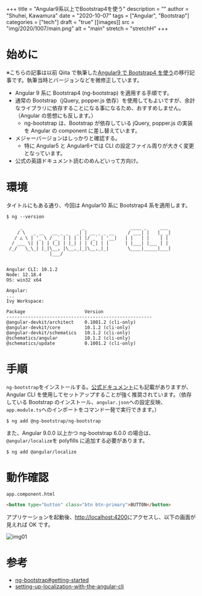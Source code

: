 +++
title = "Angular9系以上でBootstrap4を使う"
description = ""
author = "Shuhei, Kawamura"
date = "2020-10-07"
tags = ["Angular", "Bootstrap"]
categories = ["tech"]
draft = "true"
[[images]]
  src = "img/2020/1007/main.png"
  alt = "main"
  stretch = "stretchH"
+++

# 始めに

※こちらの記事は以前 Qiita で執筆した[Angular9 で Bootstrap4 を使う](https://qiita.com/kawash/items/1134147d5ac61789987d)の移行記事です。執筆当時とバージョンなどを微修正しています。

- Angular 9 系に Bootstrap4 (ng-bootstrap) を適用する手順です。
- 通常の Bootstrap（jQuery, popper.js 依存）を使用してもよいですが、余計なライブラリに依存することになる事になるため、おすすめしません。（Angular の思想にも反します。）
  - ng-bootstrap は、Bootstrap が依存している jQuery, popper.js の実装を Angular の component に差し替えています。
- メジャーバージョンはしっかりと確認する。
  - 特に Angular5 と Angular6+では CLI の設定ファイル周りが大きく変更となっています。
- 公式の英語ドキュメント読むのめんどいって方向け。

# 環境

タイトルにもある通り、今回は Angular10 系に Bootstrap4 系を適用します。

```
$ ng --version

     _                      _                 ____ _     ___
    / \   _ __   __ _ _   _| | __ _ _ __     / ___| |   |_ _|
   / △ \ | '_ \ / _` | | | | |/ _` | '__|   | |   | |    | |
  / ___ \| | | | (_| | |_| | | (_| | |      | |___| |___ | |
 /_/   \_\_| |_|\__, |\__,_|_|\__,_|_|       \____|_____|___|
                |___/


Angular CLI: 10.1.2
Node: 12.18.4
OS: win32 x64

Angular:
...
Ivy Workspace:

Package                      Version
------------------------------------------------------
@angular-devkit/architect    0.1001.2 (cli-only)
@angular-devkit/core         10.1.2 (cli-only)
@angular-devkit/schematics   10.1.2 (cli-only)
@schematics/angular          10.1.2 (cli-only)
@schematics/update           0.1001.2 (cli-only)
```

# 手順

`ng-bootstrap`をインストールする。[公式ドキュメント](https://ng-bootstrap.github.io/#/getting-started)にも記載がありますが、Angular CLI を使用してセットアップすることが強く推奨されています。（依存している Bootstrap のインストール、`angular.json`への設定反映、`app.module.ts`へのインポートをコマンド一発で実行できます。）

```
$ ng add @ng-bootstrap/ng-bootstrap
```

また、Angular 9.0.0 以上かつ ng-bootstrap 6.0.0 の場合は、`@angular/localize`を polyfills に追加する必要があります。

```
$ ng add @angular/localize
```

# 動作確認

`app.component.html`

```html
<button type="button" class="btn btn-primary">BUTTON</button>
```

アプリケーションを起動後、[http://localhost:4200](http://localhost:4200)にアクセスし、以下の画面が見えれば OK です。

![img01](https://shukawam.github.io/blog/img/2020/1007/img01.png)

# 参考

- [ng-bootstrap#getting-started](https://ng-bootstrap.github.io/#/getting-started)
- [setting-up-localization-with-the-angular-cli](https://angular.io/guide/i18n#setting-up-localization-with-the-angular-cli)

